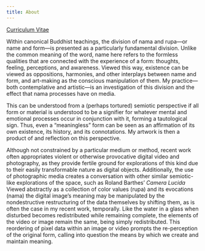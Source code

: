 ```yaml
---
title: About
---
```


[Curriculum Vitae](/cv.html)

Within canonical Buddhist teachings, the division of nama and rupa—or
name and form—is presented as a particularly fundamental division. Unlike the
common meaning of the word, name here refers to the formless qualities that
are connected with the experience of a form: thoughts, feeling, perceptions, and
awareness. Viewed this way, existence can be viewed as oppositions, harmonies,
and other interplays between name and form, and art-making as the conscious
manipulation of them. My practice—both contemplative and artistic—is an
investigation of this division and the effect that nama processes have on media.

This can be understood from a (perhaps tortured) semiotic perspective if all
form or material is understood to be a signifier for whatever mental and
emotional processes occur in conjunction with it, forming a tautological sign. Thus,
even a “meaningless” form can be seen as an affirmation of its own existence,
its history, and its connotations. My artwork is then a product of and reflection
on this perspective.

Although not constrained by a particular medium or method, recent work often
appropriates violent or otherwise provocative digital video and photography,
as they provide fertile ground for explorations of this kind due to their easily
transformable nature as digital objects. Additionally, the use of photographic
media creates a conversation with other similar semiotic-like explorations of
the space, such as Roland Barthes’ <em>Camera Lucida</em> Viewed abstractly as a
collection of color values (rupa) and its evocations (nama) the digital image’s
meaning may be manipulated by the nondestructive restructuring of the data
themselves by shifting them, as is often the case in my recent work, temporally.
Like the water in a glass when disturbed becomes redistributed while remaining
complete, the elements of the video or image remain the same, being simply
redistributed. This reordering of pixel data within an image or video prompts
the re-perception of the original form, calling into question the means by which
we create and maintain meaning.
